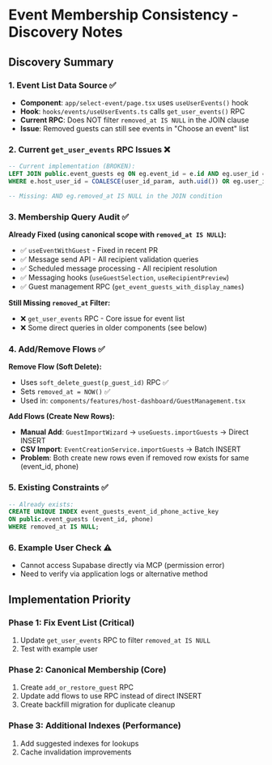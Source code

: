 # Event Membership Consistency - Discovery Notes

## Discovery Summary

### 1. Event List Data Source ✅
- **Component**: `app/select-event/page.tsx` uses `useUserEvents()` hook
- **Hook**: `hooks/events/useUserEvents.ts` calls `get_user_events()` RPC
- **Current RPC**: Does NOT filter `removed_at IS NULL` in the JOIN clause
- **Issue**: Removed guests can still see events in "Choose an event" list

### 2. Current `get_user_events` RPC Issues ❌
```sql
-- Current implementation (BROKEN):
LEFT JOIN public.event_guests eg ON eg.event_id = e.id AND eg.user_id = COALESCE(user_id_param, auth.uid())
WHERE e.host_user_id = COALESCE(user_id_param, auth.uid()) OR eg.user_id = COALESCE(user_id_param, auth.uid())

-- Missing: AND eg.removed_at IS NULL in the JOIN condition
```

### 3. Membership Query Audit ✅
**Already Fixed (using canonical scope with `removed_at IS NULL`):**
- ✅ `useEventWithGuest` - Fixed in recent PR
- ✅ Message send API - All recipient validation queries
- ✅ Scheduled message processing - All recipient resolution
- ✅ Messaging hooks (`useGuestSelection`, `useRecipientPreview`)
- ✅ Guest management RPC (`get_event_guests_with_display_names`)

**Still Missing `removed_at` Filter:**
- ❌ `get_user_events` RPC - Core issue for event list
- ❌ Some direct queries in older components (see below)

### 4. Add/Remove Flows ✅
**Remove Flow (Soft Delete):**
- Uses `soft_delete_guest(p_guest_id)` RPC ✅
- Sets `removed_at = NOW()` ✅
- Used in: `components/features/host-dashboard/GuestManagement.tsx`

**Add Flows (Create New Rows):**
- **Manual Add**: `GuestImportWizard` → `useGuests.importGuests` → Direct INSERT
- **CSV Import**: `EventCreationService.importGuests` → Batch INSERT
- **Problem**: Both create new rows even if removed row exists for same (event_id, phone)

### 5. Existing Constraints ✅
```sql
-- Already exists:
CREATE UNIQUE INDEX event_guests_event_id_phone_active_key 
ON public.event_guests (event_id, phone) 
WHERE removed_at IS NULL;
```

### 6. Example User Check ⚠️
- Cannot access Supabase directly via MCP (permission error)
- Need to verify via application logs or alternative method

## Implementation Priority

### Phase 1: Fix Event List (Critical)
1. Update `get_user_events` RPC to filter `removed_at IS NULL`
2. Test with example user

### Phase 2: Canonical Membership (Core)
1. Create `add_or_restore_guest` RPC
2. Update add flows to use RPC instead of direct INSERT
3. Create backfill migration for duplicate cleanup

### Phase 3: Additional Indexes (Performance)
1. Add suggested indexes for lookups
2. Cache invalidation improvements

